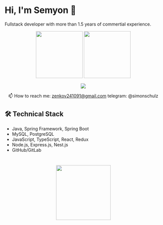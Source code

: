 # Hi, I'm Semyon 👋
Fullstack developer with more than 1.5 years of commertial experience. 

<p align='center'>
   <a href="https://github-readme-stats.vercel.app/api?username=romankh3&show_icons=true&count_private=true"><img
           height=150
           src="https://github-readme-stats.vercel.app/api?username=SimonSchulz&show_icons=true&count_private=true"/></a>
   <a href="https://github.com/SimonSchulz/github-readme-stats"><img height=150
                                                                  src="https://github-readme-stats.vercel.app/api/top-langs/?username=SimonSchulz&layout=compact"/></a>
</p>

<p align='center'>
   <a href="https://www.linkedin.com/in/semyon-shulga/">
       <img src="https://img.shields.io/badge/linkedin-%230077B5.svg?&style=for-the-badge&logo=linkedin&logoColor=white"/>
   </a>
<p align='center'>
   📫 How to reach me: <a href='mailto:zenkov241091@gmail.com'>zenkov241091@gmail.com</a> telegram: @simonschulz
</p>


## 🛠 Technical Stack
*   Java, Spring Framework, Spring Boot
*   MySQL, PostgreSQL
*   JavaScript, TypeScript, React, Redux
*   Node.js, Express.js, Nest.js
*   GitHub/GitLab

<div align="center" style="margin: 40px 0">
   <a href="https://github.com/SimonSchulz/github-profile-views-counter">
       <img width="175px" src="https://komarev.com/ghpvc/?username=romankh3&color=DE002D">
   </a>
</div>
